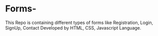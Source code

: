 # Forms-
This Repo is containing different types of forms like Registration, Login, SignUp, Contact Developed by HTML, CSS, Javascript Language. 
